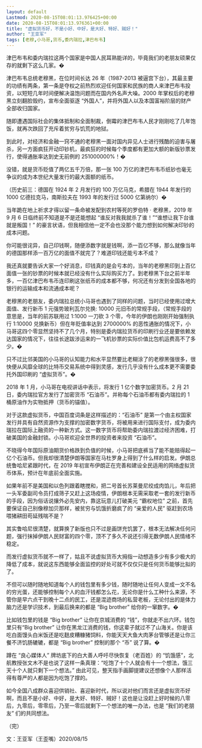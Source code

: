 ```yaml
---
layout: default
Lastmod: 2020-08-15T08:01:13.976425+00:00
date: 2020-08-15T08:01:13.976361+00:00
title: "虚拟货币好，不是小好、中好，是大好、特好、贼好！"
author: "王亚军"
tags: [老穆,小马哥,货币,委内瑞拉,津巴布韦]
---
```



津巴布韦和委内瑞拉这两个国家是中国人民耳熟能详的，毕竟我们的老朋友硕果仅存的就剩下这么几家。�

津巴布韦总统老穆黑，在位时间长达 26 年（1987-2013 被逼宫下台），其最主要的功绩有两条，第一条是夺权之前热烈欢迎任何国家和民族的商人来津巴布韦投资，以短短几年时间便解决温饱问题而在国内外名声大噪。2000 年掌权后的老穆黑立刻翻脸毁约，宣布全面驱逐 “外国人”，并将外国人以及本国富裕阶层的财产全部收归国家。

随即遭遇国际社会的集体抵制和全面制裁，倒霉的津巴布韦人民才刚刚吃了几年饱饭，就再次跌回了充斥着贫穷与饥荒的地狱。

到此时，对经济和金融一窍不通的老穆黑一面对国内异见人士进行残酷的迫害与屠杀，另一方面疯狂开动印钞机，最疯狂的时候每个季度都有更加大额的新版钞票发行，使得通胀率达到史无前例的 251000000%！�

没错，就是货币贬值了两亿五千万倍，那一张 100 万亿的津巴布韦币纸钞也毫无争议的成为本世纪大量发行的最大面额的纸币。

（历史前三：德国在 1924 年 2 月发行的 100 万亿马克，希腊在 1944 年发行的 1000 亿德拉克马，南斯拉夫在 1993 年的发行过 5000 亿第纳尔）�

当年跪在地上祈求才得以留一条命被发配到农村等死的罗伯特 · 老穆黑，2019 年 9 月 6 日临终前不知道是不是还能想起 “谁反对我我就杀了谁！”“谁想让我下台谁就是叛国！” 的豪言状语，但我相信他一定不会也没那个能力想到如何解决印钞的成本问题。

你可能很诧异，自己印钱啊，随便添数字就是钱啊，添一百亿不够，那么就像当年的德国那样添一百万亿的面值不就完了？难道印钱还能亏本不成？

我还真就要告诉大家一个好消息，印钱真的是会亏本的，当年的老穆黑印到上百亿面值一张的钞票的时候本就已经没有什么实际购买力了。到老穆黑下台之前半年多，一百亿津巴布韦币连印刷这张纸币的成本都不够，何况还有分发到全国各地的银行的运输成本和流通成本呢？

老穆黑的老朋友，委内瑞拉总统小马哥也遇到了同样的问题，当时已经使用过增大面值、发行新币 1 元强势玻利瓦尔兑换: 10000 元旧币的常规手段，（常规手段的意思是，当年的前苏联用过 1:1000 一刀砍 3 个零，今年的伊朗也刚刚开始强制执行 1:10000 兑换新币）但在年贬值率达到 2700000% 的恶性通胀的情况下，小马哥这四个零显然坚持不了几个月，特别是委内瑞拉货币的印刷行业还是要依赖发达国家的情况下，往往长途跋涉运来的一飞机钞票的实际价值比包机运费高不了多少。�

只不过比邻美国的小马哥的认知能力和水平显然要比老糊涂了的老穆黑强很多，很快便从风靡全球的比特币交易系统中得到灵感，发行几乎没有什么成本更不需要委托外国印刷的 “虚拟货币”。�

2018 年 1 月，小马哥在电视讲话中表示，将发行 1 亿个数字加密货币。2 月 21 日，委内瑞拉官方发行了加密货币 “石油币”。并称每个石油币都有委内瑞拉的 1 桶原油作为实物抵押（货币的锚值）。

对于这款虚拟货币，中国百度词条是这样描述的：“石油币” 是第一个由主权国家发行并具有自然资源作为支撑的加密数字货币，将被用来进行国际支付，成为委内瑞拉在国际上融资的一种新方式。这一数字货币将帮助委内瑞拉渡过经济困难，打破美国的金融封锁。小马哥欢迎全世界的投资者来投资 “石油币”。

不晓得今年国际原油期货价格跌到负值的时候，小马哥把底裤当了能不能赔得起一亿个石油币。但我却很清楚伊朗等国家在马杜罗身上得到了什么样的启发。伊朗总统鲁哈尼紧跟时代，在 2019 年初宣布伊朗正在完善和建设全民适用的网络虚拟货币体系，预计在年底前全面实施。

如果年前不是美国和以色列跟着瞎搅和，把二号首长苏莱曼尼绞成肉馅儿，年后把一头军委副司令员打成筛子又赶上这场疫情，伊朗根本无需采取老一套的发行新币的手段，因为俗话说攘外必先安内，靠这玩意儿打破美元 “霸权地位” 之前，首先要保证自己别像穆加贝那样，被贫穷与饥饿折磨疯了的 “亲爱的人民” 驱赶到农场喂猪耕田苟延残喘不是？

其实鲁哈尼很清楚，就算换了新版也只不过是画饼充饥罢了，根本无法解决任何问题，强行抹掉伊朗人民财富的四个零，顶不了多久不说还引得无数伊朗人民情绪不稳定。

而发行虚拟货币就不一样了，姑且不说虚拟货币大拇指一动想造多少有多少极大的降低了成本，就说这东西能够全面监控的好处可就不仅仅只是任何货币能够比拟的了。

不但可以随时随地知道每个人的钱包里有多少钱，随时随地让任何人变成一文不名的穷光蛋，还能够控制每个人的血汗钱都怎么花，无论你是什么工种什么来源，不管你是早六点干到晚十二点的民工，还是混迹商场的私营老板，无论付出的是体力脑力还是学识技术，到最后换来的都是 “Big brother” 给你的一窜数字。�

比如钱包里的钱是 “Big brother” 让你在京城消费的 “钱”，你就走不出六环。钱包里只有“Big brother” 让你在黑龙江消费的钱，你这辈子就过不了山海关。你是该吃白面馒头白米饭还是吃麸皮糟糠猪饲料，你能天天大鱼大肉茅台管够还是让你三餐不济饥肠辘辘，都是 “Big brother” 控制的那个 “币” 说了算。�

蹲在 “良心媒体人” 牌坊底下的白大善人呼吁尽快恢复（老百姓）的 “饥饿感”，北航教授张文木不是也说了这样一条真理：“吃饱了十个人就会有十一个想法，饿三天十个人就只剩下一个想法。” 由此可见，整天指手画脚提建议还想像个人那样活得有尊严的人都是因为吃饱了撑的。

如今全国八成群众喜迎供销社、喜迎新时代，所以说对他们而言还是虚拟货币好啊，而且不是小好、中好，是大好、特好、贼好！这也是让没赶上好时候的八零后，九零后，零零后，乃至一零后就剩下一个想法的唯一办法，也是 “我们的老朋友” 们的共同想法。


（完）

文：王亚军（王歪嘴）2020/08/15

